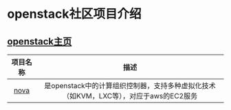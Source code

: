 # openstack社区项目介绍

## [openstack主页](https://github.com/openstack)

| 项目名称 | 描述 |
|:---:|:---:|
| [nova](https://github.com/openstack/nova) | 是openstack中的计算组织控制器，支持多种虚拟化技术（如KVM，LXC等），对应于aws的EC2服务

